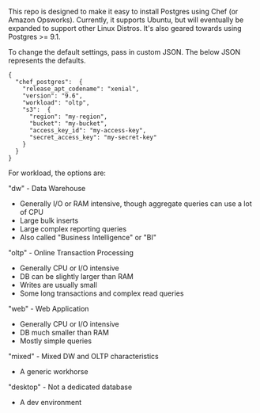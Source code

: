 This repo is designed to make it easy to install Postgres using Chef (or Amazon Opsworks).
Currently, it supports Ubuntu, but will eventually be expanded to support other Linux Distros. 
It's also geared towards using Postgres >= 9.1. 

To change the default settings, pass in custom JSON.  The below JSON represents the defaults.

```
{
  "chef_postgres":  {
    "release_apt_codename": "xenial",
    "version": "9.6",
    "workload": "oltp",
    "s3":  {
      "region": "my-region",
      "bucket": "my-bucket",
      "access_key_id": "my-access-key",
      "secret_access_key": "my-secret-key" 
    }
  }  
}
```

For workload, the options are:

"dw" - Data Warehouse
  * Generally I/O or RAM intensive, though aggregate queries can use a lot of CPU
  * Large bulk inserts
  * Large complex reporting queries
  * Also called "Business Intelligence" or "BI"

"oltp" - Online Transaction Processing
  * Generally CPU or I/O intensive
  * DB can be slightly larger than RAM 
  * Writes are usually small
  * Some long transactions and complex read queries

"web" - Web Application
  * Generally CPU or I/O intensive
  * DB much smaller than RAM
  * Mostly simple queries

"mixed" - Mixed DW and OLTP characteristics
  * A generic workhorse

"desktop" - Not a dedicated database
  * A dev environment
